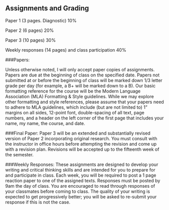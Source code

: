 ## Assignments and Grading

Paper 1 (3 pages. Diagnostic) 10%

Paper 2 (6 pages) 20%

Paper 3 (10 pages) 30%

Weekly responses (14 pages) and class participation 			40%

###Papers:

Unless otherwise noted, I will only accept paper copies of assignments. Papers are due at the beginning of class on the specified date. Papers not submitted at or before the beginning of class will be marked down 1/3 letter grade per day (for example, a B+ will be marked down to a B).
Our basic formatting reference for the course will be the Modern Language Association (MLA) Formatting & Style guidelines. While we may explore other formatting and style references, please assume that your papers need to adhere to MLA guidelines, which include (but are not limited to) 1” margins on all sides, 12-point font, double-spacing of all text, page numbers, and a header on the left corner of the first page that includes your name, my name, the course, and date.

###Final Paper:
Paper 3 will be an extended and substantially revised version of Paper 2 incorporating original research. You must consult with the instructor in office hours before attempting the revision and come up with a revision plan. Revisions will be accepted up to the fifteenth week of the semester. 

###Weekly Responses:
These assignments are designed to develop your writing and critical thinking skills and are intended for you to prepare for and participate in class. Each week, you will be required to post a 1 page reaction paper to one of the assigned texts. Responses must be posted by 9am the day of class. You are encouraged to read through responses of your classmates before coming to class. 
The quality of your writing is expected to get progressively better; you will be asked to re-submit your response if this is not the case.
